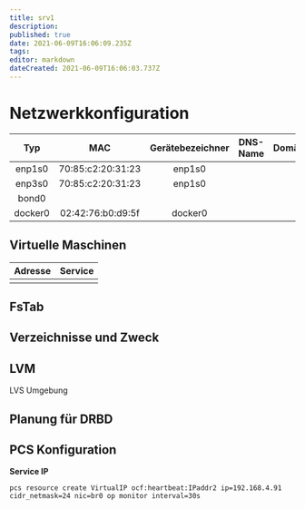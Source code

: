 ```yaml
---
title: srv1
description: 
published: true
date: 2021-06-09T16:06:09.235Z
tags: 
editor: markdown
dateCreated: 2021-06-09T16:06:03.737Z
---
```


# Netzwerkkonfiguration

| Typ | MAC | Gerätebezeichner | DNS-Name | Domäne | IPv4-Subnetz | IPv6-Subnetz | IPv4-Adresse | IPv6-Adresse |
| :---: | :---: | :---: | :---: | :---: | :---: | :---: | :---: | :---: |
| enp1s0 | 70:85:c2:20:31:23 | enp1s0 |  |  |  |  |  |  |
| enp3s0 | 70:85:c2:20:31:23 | enp1s0 |  |  |  |  |  |  |
| bond0 |  |  |  |  |  |  |  |  |
| docker0 | 02:42:76:b0:d9:5f | docker0 |  |  |  |  |  |  |

## Virtuelle Maschinen

| Adresse | Service |
| :---: | :---: |
| | |

## FsTab

## Verzeichnisse und Zweck

## LVM

LVS Umgebung

## Planung für DRBD

## PCS Konfiguration

**Service IP**

`pcs resource create VirtualIP ocf:heartbeat:IPaddr2 ip=192.168.4.91 cidr_netmask=24 nic=br0 op monitor interval=30s`
